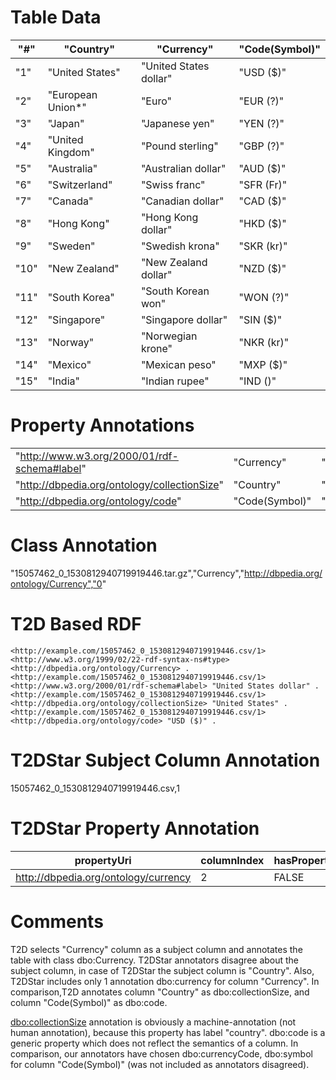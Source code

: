 # Table Data

| "#"  | "Country"         | "Currency"             | "Code(Symbol)" |
|------|-------------------|------------------------|----------------|
| "1"  | "United States"   | "United States dollar" | "USD ($)"      |
| "2"  | "European Union*" | "Euro"                 | "EUR (?)"      |
| "3"  | "Japan"           | "Japanese yen"         | "YEN (?)"      |
| "4"  | "United Kingdom"  | "Pound sterling"       | "GBP (?)"      |
| "5"  | "Australia"       | "Australian dollar"    | "AUD ($)"      |
| "6"  | "Switzerland"     | "Swiss franc"          | "SFR (Fr)"     |
| "7"  | "Canada"          | "Canadian dollar"      | "CAD ($)"      |
| "8"  | "Hong Kong"       | "Hong Kong dollar"     | "HKD ($)"      |
| "9"  | "Sweden"          | "Swedish krona"        | "SKR (kr)"     |
| "10" | "New Zealand"     | "New Zealand dollar"   | "NZD ($)"      |
| "11" | "South Korea"     | "South Korean won"     | "WON (?)"      |
| "12" | "Singapore"       | "Singapore dollar"     | "SIN ($)"      |
| "13" | "Norway"          | "Norwegian krone"      | "NKR (kr)"     |
| "14" | "Mexico"          | "Mexican peso"         | "MXP ($)"      |
| "15" | "India"           | "Indian rupee"         | "IND ()"       |


# Property Annotations

|                                              |                |         |     |
|----------------------------------------------|----------------|---------|-----|
| "http://www.w3.org/2000/01/rdf-schema#label" | "Currency"     | "True"  | "2" |
| "http://dbpedia.org/ontology/collectionSize" | "Country"      | "False" | "1" |
| "http://dbpedia.org/ontology/code"           | "Code(Symbol)" | "False" | "3" |

# Class Annotation

"15057462_0_1530812940719919446.tar.gz","Currency","http://dbpedia.org/ontology/Currency","0"

# T2D Based RDF

```
<http://example.com/15057462_0_1530812940719919446.csv/1> <http://www.w3.org/1999/02/22-rdf-syntax-ns#type> <http://dbpedia.org/ontology/Currency> .
<http://example.com/15057462_0_1530812940719919446.csv/1> <http://www.w3.org/2000/01/rdf-schema#label> "United States dollar" .
<http://example.com/15057462_0_1530812940719919446.csv/1> <http://dbpedia.org/ontology/collectionSize> "United States" .
<http://example.com/15057462_0_1530812940719919446.csv/1> <http://dbpedia.org/ontology/code> "USD ($)" .
```

# T2DStar Subject Column Annotation

15057462_0_1530812940719919446.csv,1

# T2DStar Property Annotation

| propertyUri                          | columnIndex | hasProperty |
|--------------------------------------|-------------|-------------|
| http://dbpedia.org/ontology/currency | 2           | FALSE       |


# Comments

T2D selects "Currency" column as a subject column and annotates the table with class dbo:Currency.
T2DStar annotators disagree about the subject column, in case of T2DStar the subject column is "Country".
Also, T2DStar includes only 1 annotation dbo:currency for column "Currency".
In comparison,T2D annotates column "Country" as dbo:collectionSize, and column "Code(Symbol)" as dbo:code.

[dbo:collectionSize](http://dbpedia.org/ontology/collectionSize) annotation is obviously a machine-annotation (not human annotation), because this property has label "country".
dbo:code is a generic property which does not reflect the semantics of a column.
In comparison, our annotators have chosen dbo:currencyCode, dbo:symbol for column "Code(Symbol)" (was not included as annotators disagreed).

